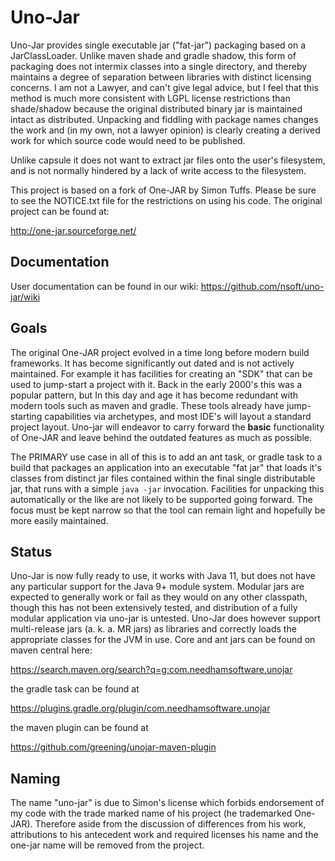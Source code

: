 # Uno-Jar

Uno-Jar provides single executable jar ("fat-jar") packaging based on a JarClassLoader. Unlike maven shade and 
gradle shadow, this form of packaging does not intermix classes into a single directory, and thereby maintains 
a degree of separation between libraries with distinct licensing concerns. I am not a Lawyer, and can't give 
legal advice, but I feel that this method is much more consistent with LGPL license restrictions than shade/shadow 
because the original distributed binary jar is maintained intact as distributed. Unpacking and fiddling with 
package names  changes the work and (in my own, not a lawyer opinion) is clearly creating a derived work 
for which source code would need to be published. 

Unlike capsule it does not want to extract jar files onto the user's filesystem, and is not normally hindered by
a lack of write access to the filesystem.

This project is based on a fork of One-JAR by Simon Tuffs. Please be sure to see the NOTICE.txt file
for the restrictions on using his code. The original project can be found at:

http://one-jar.sourceforge.net/

## Documentation

User documentation can be found in our wiki: https://github.com/nsoft/uno-jar/wiki

## Goals

The original One-JAR project evolved in a time long before modern build frameworks. It has become 
significantly out dated and is not actively maintained. For example it has facilities for
creating an "SDK" that can be used to jump-start a project with it. Back in the early 2000's this
was a popular pattern, but In this day and age it has become redundant with modern
tools such as maven and gradle. These tools already have jump-starting capabilities via archetypes, and most IDE's 
will layout a standard project layout. Uno-jar will endeavor to carry forward the **basic** functionality
of One-JAR and leave behind the outdated features as much as possible. 

The PRIMARY use case in all of this is to add an ant task, or gradle task to a build that packages an application
into an executable "fat jar" that loads it's classes from distinct jar files contained within the final
single distributable jar, that runs with a simple `java -jar` invocation. Facilities for unpacking this automatically 
or the like are not likely to be supported going forward. The focus must be kept narrow so that the tool can remain 
light and hopefully be more easily maintained. 


## Status

Uno-Jar is now fully ready to use, it works with Java 11, but does not have any particular support for the Java 9+ 
module system. Modular jars are expected to generally work or fail as they would on any other classpath, though
this has not been extensively tested, and distribution of a fully modular application via uno-jar is untested.
Uno-Jar does however support multi-release jars (a. k. a. MR jars) as libraries and correctly loads the appropriate
classes for the JVM in use. Core and ant jars can be found on maven central here: 

https://search.maven.org/search?q=g:com.needhamsoftware.unojar

the gradle task can be found at 

https://plugins.gradle.org/plugin/com.needhamsoftware.unojar

the maven plugin can be found at

https://github.com/greening/unojar-maven-plugin

## Naming
The name "uno-jar" is due to Simon's license which forbids endorsement of my code 
with the trade marked name of his project (he trademarked One-JAR). Therefore aside
from the discussion of differences from his work, attributions to his antecedent work 
and required licenses his name and the one-jar name will be removed from the project.
